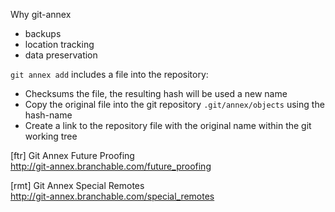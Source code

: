 


Why git-annex

* backups
* location tracking
* data preservation


`git annex add` includes a file into the repository:

* Checksums the file, the resulting hash will be used a new name
* Copy the original file into the git repository `.git/annex/objects` using the hash-name
* Create a link to the repository file with the original name within the git working tree 








[ftr] Git Annex Future Proofing  
http://git-annex.branchable.com/future_proofing

[rmt] Git Annex Special Remotes  
http://git-annex.branchable.com/special_remotes
